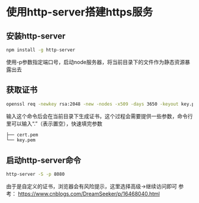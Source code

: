 # 使用http-server搭建https服务

## 安装http-server
```bash
npm install -g http-server
```
使用-p参数指定端口号，启动node服务器，将当前目录下的文件作为静态资源暴露出去

## 获取证书
```bash
openssl req -newkey rsa:2048 -new -nodes -x509 -days 3650 -keyout key.pem -out cert.pem
```

输入这个命令后会在当前目录下生成证书，这个过程会需要提供一些参数，命令行里可以输入“.”（表示置空），快速填完参数

```bash
├── cert.pem
└── key.pem
```

## 启动http-server命令
```bash
http-server -S -p 8080
```

由于是自定义的证书，浏览器会有风险提示，这里选择高级->继续访问即可
参考： https://www.cnblogs.com/DreamSeeker/p/16468040.html
